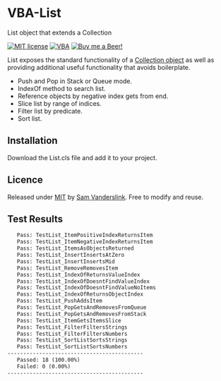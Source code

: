 # VBA-List

List object that extends a Collection

[![MIT license](https://img.shields.io/badge/License-MIT-blue.svg)](https://github.com/SSlinky/VBA-List/blob/master/README.md#license)
[![VBA](https://img.shields.io/badge/vba-VB--6-success)](https://docs.microsoft.com/en-us/office/vba/api/overview/)
[![Buy me a Beer!](https://img.shields.io/badge/Buy%20me%20a-Beer-yellow)](https://www.buymeacoffee.com/sslinky)

List exposes the standard functionality of a [Collection object](https://learn.microsoft.com/en-us/office/vba/language/reference/user-interface-help/collection-object) as well as providing additional useful functionality that avoids boilerplate.

* Push and Pop in Stack or Queue mode.
* IndexOf method to search list.
* Reference objects by negative index gets from end.
* Slice list by range of indices.
* Filter list by predicate.
* Sort list.

## Installation

Download the List.cls file and add it to your project.

## Licence

Released under [MIT](/LICENCE) by [Sam Vanderslink](https://github.com/SSlinky).
Free to modify and reuse.

## Test Results

```txt
   Pass: TestList_ItemPositiveIndexReturnsItem
   Pass: TestList_ItemNegativeIndexReturnsItem
   Pass: TestList_ItemsAsObjectsReturned
   Pass: TestList_InsertInsertsAtZero
   Pass: TestList_InsertInsertsMid
   Pass: TestList_RemoveRemovesItem
   Pass: TestList_IndexOfReturnsValueIndex
   Pass: TestList_IndexOfDoesntFindValueIndex
   Pass: TestList_IndexOfDoesntFindValueNoItems
   Pass: TestList_IndexOfReturnsObjectIndex
   Pass: TestList_PushAddsItem
   Pass: TestList_PopGetsAndRemovesFromQueue
   Pass: TestList_PopGetsAndRemovesFromStack
   Pass: TestList_ItemGetsItemsSlice
   Pass: TestList_FilterFiltersStrings
   Pass: TestList_FilterFiltersNumbers
   Pass: TestList_SortListSortsStrings
   Pass: TestList_SortListSortsNumbers
-------------------------------------------
   Passed: 18 (100.00%)
   Failed: 0 (0.00%)
-------------------------------------------
```
